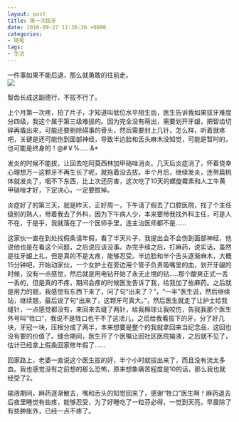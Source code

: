 ```yaml
---
layout: post
title: 第一次拔牙
date: 2016-09-27 11:36:36 +0800
categories:
- 随笔
tags:
- 生活
---
```


一件事如果不能后退，那么就勇敢的往前走。    
![](https://github.com/bh3nvn/bh3nvn.github.io/raw/master/image/2016/2016-09-27-01.png)     	

智齿长成这副德行，不拔不行了。    

上个月第一次疼，拍了片子，才知道叫低位水平阻生齿，医生告诉我如果拔牙难度分四级，我这个属于第三级难拔的。因为完全没有萌出，需要划开牙龈，把智齿切碎再撬出来，可能还要剔除碍事的骨头，然后需要封上几针，怎么样，听着就疼吧，关键是还可能伤到面部神经，导致半边脸和舌头麻木没知觉，可能是暂时的，也可能是终身的！@#￥%……&*

发炎的时候不能拔，让回去吃阿莫西林加甲硝唑消炎。几天后炎症消了，怀着侥幸心理想万一这颗牙不再生长了呢，就拖着没去拔。半个月后，继续发炎，连带扁桃体就发炎了，咽不下东西，比上次还厉害，这次吃了10天的螺旋霉素和人工牛黄甲硝唑才好，下定决心，一定要拔掉。    

炎症好了的第三天，就是昨天，正好周一，下午请了假去了口腔医院，找了个主任级别的熟人，带着我去了外科，因为下午病人少，本来要带我找外科主任，可是人不在，于是乎，我就落在了一个医师手里，连主治医师都不是......

这家伙一直在到处找假条请年假，看了半天片子，我提出会不会伤到面部神经，他说他也是在看这个问题，之后说应该没事。办完手续之后，打麻药，说实话，虽然是往牙龈上扎，但是真的不是太疼，能够忍受。半边脸和半个舌头逐渐麻木，大概15分钟吧，开始动家伙，一个女护士在旁边用个管子负责吸嘴里的血，划开牙龈的时候，没有一点感觉，然后就是用电钻开始了永无止境的钻.....那个酸爽正式一丢一丢的，但是真的不疼，期间会疼的时候医生告诉了我，给我加了些麻药。之后就是用力的翘，我感觉有东西下来了，问了句“出来了？”，“一半”医生说，然后继续钻，继续翘，最后说了句“出来了，这颗牙可真大。”，然后医生就走了让护士给我缝针，一点感觉都没有，来回来去缝了两针，给我棉球让我咬伤，告我我那个医生外号叫“牲口”，我说不是牲口也干不了这活儿，之后给我看拔下的牙，分了好几块，牙冠一块，压根分成了两半，本来想要是整个的我就拿回来当纪念品，这回也没有要的价值了。缝合期间，医生开了个医嘱让回社区医院输液，之后就不见了，估计已经拿上假条回家修年假了......

回家路上，老婆一直说这个医生拔的好，半个小时就拔出来了，而且没有流太多血。我也感觉没有之前想的那么恐怖，原来想象痛苦程度是10的话，那么我也就经受了2。

输液期间，麻药逐渐散去，嘴和舌头的知觉回来了，感谢“牲口”医生啊！麻药退去后夜里睡觉有些疼，能够忍受，为了好睡吃了一粒芬必得，一觉到天亮，早晨除了有些肿胀外，已经一点不疼了。

